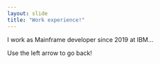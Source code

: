 ```yaml
---
layout: slide
title: "Work experience!"
---
```

I work as Mainframe developer since 2019 at IBM...


Use the left arrow to go back!
